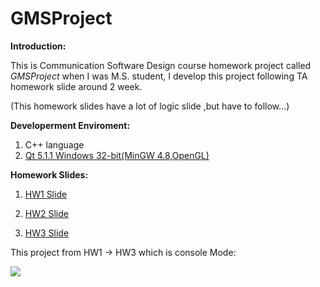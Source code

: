 GMSProject
==========
**Introduction:**

This is Communication Software Design course homework project called *GMSProject* when I was M.S. student, I develop this project following TA homework slide around 2 week.

(This homework slides have a lot of logic slide ,but have to follow...)   

**Developerment Enviroment:**

1. C++ language
2. [Qt 5.1.1 Windows 32-bit(MinGW 4.8,OpenGL)](http://download.qt-project.org/official_releases/qt/5.1/5.1.1/qt-windows-opensource-5.1.1-mingw48_opengl-x86-offline.exe)

**Homework Slides:**

1. [HW1 Slide](https://github.com/yi-cheng-kuo/GMSProject-ConsoleMode/raw/master/HW1.pdf)

1. [HW2 Slide](https://github.com/yi-cheng-kuo/GMSProject-ConsoleMode/blob/master/HW2.pdf)

1. [HW3 Slide](https://github.com/yi-cheng-kuo/GMSProject-ConsoleMode/blob/master/HW3.pdf)



This project from HW1 -> HW3 which is console Mode:

![](https://github.com/yi-cheng-kuo/GMSProject-ConsoleMode/blob/master/screenshot/system_view.png?raw=true)





